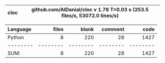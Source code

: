cloc|github.com/AlDanial/cloc v 1.78  T=0.03 s (253.5 files/s, 53072.0 lines/s)
--- | ---

Language|files|blank|comment|code
:-------|-------:|-------:|-------:|-------:
Python|8|220|28|1427
--------|--------|--------|--------|--------
SUM:|8|220|28|1427
